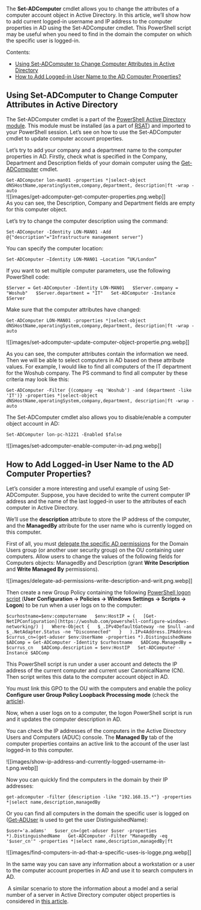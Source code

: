 The **Set-ADComputer** cmdlet allows you to change the attributes of a computer account object in Active Directory. In this article, we’ll show how to add current logged-in username and IP address to the computer properties in AD using the Set-ADComputer cmdlet. This PowerShell script may be useful when you need to find in the domain the computer on which the specific user is logged-in.

Contents:

*   [Using Set-ADComputer to Change Computer Attributes in Active Directory](https://woshub.com/set-adcomputer-change-ad-computer-properties/#h2_1)
*   [How to Add Logged-in User Name to the AD Computer Properties?](https://woshub.com/set-adcomputer-change-ad-computer-properties/#h2_2)

Using Set-ADComputer to Change Computer Attributes in Active Directory
----------------------------------------------------------------------

The Set-ADComputer cmdlet is a part of the [PowerShell Active Directory module](https://woshub.com/powershell-active-directory-module/). This module must be installed (as a part of [RSAT](https://woshub.com/install-rsat-feature-windows-10-powershell/)) and imported to your PowerShell session. Let’s see on how to use the Set-ADComputer cmdlet to update computer account properties.

Let’s try to add your company and a department name to the computer properties in AD. Firstly, check what is specified in the Company, Department and Description fields of your domain computer using the [Get-ADComputer](https://woshub.com/get-adcomputer-getting-active-directory-computers-info-via-powershell/) cmdlet.

`Get-ADComputer lon-man01 -properties *|select-object dNSHostName,operatingSystem,company,department, description|ft -wrap -auto`  
![[images/get-adcomputer-get-computer-properties.png.webp]]  
As you can see, the Description, Company and Department fields are empty for this computer object.

Let’s try to change the computer description using the command:

`Set-ADComputer -Identity LON-MAN01 -Add @{"description"="Infrastructure management server"}`

You can specify the computer location:

`Set-ADComputer –Identity LON-MAN01 –Location “UK/London”`

If you want to set multiple computer parameters, use the following PowerShell code:

`$Server = Get-ADComputer -Identity LON-MAN01   $Server.company = "Woshub"   $Server.department = "IT"   Set-ADComputer -Instance $Server`

Make sure that the computer attributes have changed:

`Get-ADComputer LON-MAN01 -properties *|select-object dNSHostName,operatingSystem,company,department, description|ft -wrap -auto`

![[images/set-adcomputer-update-computer-object-propertie.png.webp]]

As you can see, the computer attributes contain the information we need. Then we will be able to select computers in AD based on these attribute values. For example, I would like to find all computers of the IT department for the Woshub company. The PS command to find all computer by these criteria may look like this:

`Get-ADComputer -Filter {(company -eq 'Woshub') -and (department -like 'IT')} -properties *|select-object dNSHostName,operatingSystem,company,department, description|ft -wrap -auto`

The Set-ADComputer cmdlet also allows you to disable/enable a computer object account in AD:

`Set-ADComputer lon-pc-h1221 -Enabled $false`

![[images/set-adcomputer-enable-computer-in-ad.png.webp]]

How to Add Logged-in User Name to the AD Computer Properties?
-------------------------------------------------------------

Let’s consider a more interesting and useful example of using Set-ADComputer. Suppose, you have decided to write the current computer IP address and the name of the last logged-in user to the attributes of each computer in Active Directory.

We’ll use the **description** attribute to store the IP address of the computer, and the **ManagedBy** attribute for the user name who is currently logged on this computer.

First of all, you must [delegate the specific AD permissions](https://woshub.com/delegate-control-active-directory/) for the Domain Users group (or another user security group) on the OU containing user computers. Allow users to change the values of the following fields for Computers objects: ManagedBy and Description (grant **Write Description** and **Write Managed By** permissions).

![[images/delegate-ad-permissions-write-description-and-writ.png.webp]]

Then create a new Group Policy containing the following [PowerShell logon script](https://woshub.com/running-powershell-startup-scripts-using-gpo/) (**User Configuration -> Policies -> Windows Settings -> Scripts -> Logon**) to be run when a user logs on to the computer:

`$curhostname=$env:computername   $env:HostIP = (   [Get-NetIPConfiguration](https://woshub.com/powershell-configure-windows-networking/) |   Where-Object {   $_.IPv4DefaultGateway -ne $null -and   $_.NetAdapter.Status -ne "Disconnected"   }   ).IPv4Address.IPAddress   $currus_cn=(get-aduser $env:UserName -properties *).DistinguishedName   $ADComp = Get-ADComputer -Identity $curhostname   $ADComp.ManagedBy = $currus_cn   $ADComp.description = $env:HostIP   Set-ADComputer -Instance $ADComp`

This PowerShell script is run under a user account and detects the IP address of the current computer and current user CanonicalName (CN). Then script writes this data to the computer account object in AD.

You must link this GPO to the OU with the computers and enable the policy **Configure user Group Policy Loopback Processing mode** (check the [article](https://woshub.com/group-policy-not-applied-troubleshooting/)).

Now, when a user logs on to a computer, the logon PowerShell script is run and it updates the computer description in AD.

You can check the IP addresses of the computers in the Active Directory Users and Computers (ADUC) console. The **Managed By** tab of the computer properties contains an active link to the account of the user last logged-in to this computer.

![[images/show-ip-address-and-currently-logged-username-in-t.png.webp]]

Now you can quickly find the computers in the domain by their IP addresses:

`get-adcomputer -filter {description -like "192.168.15.*"} -properties *|select name,description,managedBy`

Or you can find all computers in the domain the specific user is logged on ([Get-ADUser](https://woshub.com/get-aduser-getting-active-directory-users-data-via-powershell/) is used to get the user DistinguishedName):

`$user='a.adams'   $user_cn=(get-aduser $user -properties *).DistinguishedName   Get-ADComputer -Filter "ManagedBy -eq '$user_cn'" -properties *|select name,description,managedBy|ft`

![[images/find-computers-in-ad-that-a-specific-uses-is-logge.png.webp]]

In the same way you can save any information about a workstation or a user to the computer account properties in AD and use it to search computers in AD.

 A similar scenario to store the information about a model and a serial number of a server in Active Directory computer object properties is considered in [this article](https://woshub.com/how-automatically-fill-computer-description-field-in-active-directory/).